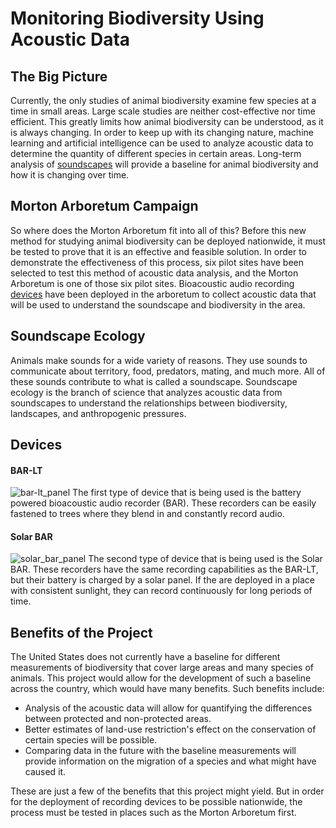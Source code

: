 # Monitoring Biodiversity Using Acoustic Data

## The Big Picture
Currently, the only studies of animal biodiversity examine few species at a time in small areas. Large scale studies are neither cost-effective nor time efficient.
This greatly limits how animal biodiversity can be understood, as it is always changing.
In order to keep up with its changing nature, machine learning and artificial intelligence can be used to analyze acoustic data to determine the quantity of different species in certain areas.
Long-term analysis of [soundscapes](https://github.com/waggle-sensor/summer2021/blob/main/Macintyre/soundrecorder/campaigns/morton-arb/science_page/README.md#soundscape-ecology) will provide a baseline for animal biodiversity and how it is changing over time.

## Morton Arboretum Campaign
So where does the Morton Arboretum fit into all of this?
Before this new method for studying animal biodiversity can be deployed nationwide, it must be tested to prove that it is an effective and feasible solution.
In order to demonstrate the effectiveness of this process, six pilot sites have been selected to test this method of acoustic data analysis, and the Morton Arboretum is one of those six pilot sites.
Bioacoustic audio recording [devices](https://github.com/waggle-sensor/summer2021/tree/main/Macintyre/soundrecorder/campaigns/morton-arb/science_page#devices) have been deployed in the arboretum to collect acoustic data that will be used to understand the soundscape and biodiversity in the area.

## Soundscape Ecology
Animals make sounds for a wide variety of reasons.  They use sounds to communicate about territory, food, predators, mating, and much more.
All of these sounds contribute to what is called a soundscape.
Soundscape ecology is the branch of science that analyzes acoustic data from soundscapes to understand the relationships between biodiversity, landscapes, and anthropogenic pressures.

## Devices
#### BAR-LT
![bar-lt_panel](https://user-images.githubusercontent.com/84532371/122977932-8ca46200-d35b-11eb-9d7d-bd94d73b785d.jpg)
The first type of device that is being used is the battery powered bioacoustic audio recorder (BAR).
These recorders can be easily fastened to trees where they blend in and constantly record audio.
#### Solar BAR
![solar_bar_panel](https://user-images.githubusercontent.com/84532371/122977989-9f1e9b80-d35b-11eb-8366-8d3009f617df.jpg)
The second type of device that is being used is the Solar BAR.
These recorders have the same recording capabilities as the BAR-LT, but their battery is charged by a solar panel.
If the are deployed in a place with consistent sunlight, they can record continuously for long periods of time.

## Benefits of the Project
The United States does not currently have a baseline for different measurements of biodiversity that cover large areas and many species of animals.
This project would allow for the development of such a baseline across the country, which would have many benefits.
Such benefits include:
* Analysis of the acoustic data will allow for quantifying the differences between protected and non-protected areas.
* Better estimates of land-use restriction's effect on the conservation of certain species will be possible.
* Comparing data in the future with the baseline measurements will provide information on the migration of a species and what might have caused it.

These are just a few of the benefits that this project might yield.  But in order for the deployment of recording devices to be possible nationwide, the process must be tested in places such as the Morton Arboretum first.
